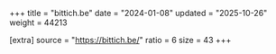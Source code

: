 +++
title = "bittich.be"
date = "2024-01-08"
updated = "2025-10-26"
weight = 44213

[extra]
source = "https://bittich.be/"
ratio = 6
size = 43
+++
